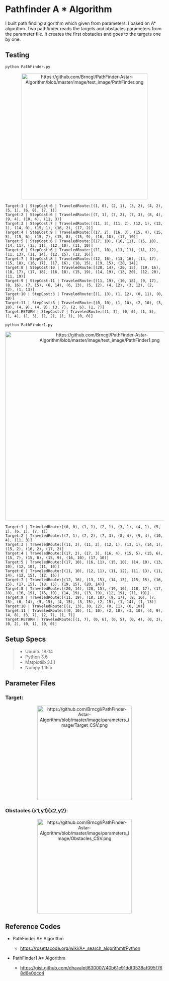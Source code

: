 # Pathfinder A * Algorithm

I built path finding  algorithm which given from parameters. I based on A* algorithm. Two pathfinder reads the targets and obstacles parameters from the parameter file. It creates the first obstacles and goes to the targets one by one.

## Testing
``` python PathFinder.py ```
<p align="center">
  <img src="https://github.com/Brncgl/PathFinder-Astar-Algorithm/blob/master/image/test_image/PathFinder.png" alt="https://github.com/Brncgl/PathFinder-Astar-Algorithm/blob/master/image/test_image/PathFinder.png" width="400" />
</p>

```
Target:1 | StepCost:6 | TraveledRoute:[(1, 0), (2, 1), (3, 2), (4, 2), (5, 1), (6, 0), (7, 1)]
Target:2 | StepCost:6 | TraveledRoute:[(7, 1), (7, 2), (7, 3), (8, 4), (9, 4), (10, 4), (11, 3)]
Target:3 | StepCost:7 | TraveledRoute:[(11, 3), (11, 2), (12, 1), (13, 1), (14, 0), (15, 1), (16, 2), (17, 2)]
Target:4 | StepCost:9 | TraveledRoute:[(17, 2), (16, 3), (15, 4), (15, 5), (15, 6), (15, 7), (15, 8), (15, 9), (16, 10), (17, 10)]
Target:5 | StepCost:6 | TraveledRoute:[(17, 10), (16, 11), (15, 10), (14, 11), (13, 11), (12, 10), (11, 10)]
Target:6 | StepCost:6 | TraveledRoute:[(11, 10), (11, 11), (11, 12), (11, 13), (11, 14), (12, 15), (12, 16)]
Target:7 | StepCost:8 | TraveledRoute:[(12, 16), (13, 16), (14, 17), (15, 18), (16, 17), (17, 16), (18, 15), (19, 15), (20, 14)]
Target:8 | StepCost:10 | TraveledRoute:[(20, 14), (20, 15), (19, 16), (18, 17), (17, 18), (16, 18), (15, 19), (14, 19), (13, 20), (12, 20), (11, 19)]
Target:9 | StepCost:11 | TraveledRoute:[(11, 19), (10, 18), (9, 17), (8, 16), (7, 15), (6, 14), (6, 13), (5, 12), (4, 12), (3, 12), (2, 12), (1, 13)]
Target:10 | StepCost:3 | TraveledRoute:[(1, 13), (1, 12), (0, 11), (0, 10)]
Target:11 | StepCost:8 | TraveledRoute:[(0, 10), (1, 10), (2, 10), (3, 10), (4, 9), (4, 8), (3, 7), (2, 6), (1, 7)]
Target:RETURN | StepCost:7 | TraveledRoute:[(1, 7), (0, 6), (1, 5), (1, 4), (1, 3), (1, 2), (1, 1), (0, 0)]
```

``` python PathFinder1.py ```
<p align="center">
  <img src="https://github.com/Brncgl/PathFinder-Astar-Algorithm/blob/master/image/test_image/PathFinder1.png" alt="https://github.com/Brncgl/PathFinder-Astar-Algorithm/blob/master/image/test_image/PathFinder1.png" width="600" />
</p>

```
Target:1 | TraveledRoute:[(0, 0), (1, 1), (2, 1), (3, 1), (4, 1), (5, 1), (6, 1), (7, 1)]
Target:2 | TraveledRoute:[(7, 1), (7, 2), (7, 3), (8, 4), (9, 4), (10, 4), (11, 3)]
Target:3 | TraveledRoute:[(11, 3), (11, 2), (12, 1), (13, 1), (14, 1), (15, 2), (16, 2), (17, 2)]
Target:4 | TraveledRoute:[(17, 2), (17, 3), (16, 4), (15, 5), (15, 6), (15, 7), (15, 8), (15, 9), (16, 10), (17, 10)]
Target:5 | TraveledRoute:[(17, 10), (16, 11), (15, 10), (14, 10), (13, 10), (12, 10), (11, 10)]
Target:6 | TraveledRoute:[(11, 10), (12, 11), (11, 12), (11, 13), (11, 14), (12, 15), (12, 16)]
Target:7 | TraveledRoute:[(12, 16), (13, 15), (14, 15), (15, 15), (16, 15), (17, 15), (18, 15), (19, 15), (20, 14)]
Target:8 | TraveledRoute:[(20, 14), (20, 15), (19, 16), (18, 17), (17, 18), (16, 19), (15, 19), (14, 19), (13, 19), (12, 19), (11, 19)]
Target:9 | TraveledRoute:[(11, 19), (10, 18), (9, 17), (8, 16), (7, 15), (6, 14), (5, 15), (4, 15), (3, 15), (2, 15), (1, 14), (1, 13)]
Target:10 | TraveledRoute:[(1, 13), (0, 12), (0, 11), (0, 10)]
Target:11 | TraveledRoute:[(0, 10), (1, 10), (2, 10), (3, 10), (4, 9), (4, 8), (3, 7), (2, 7), (1, 7)]
Target:RETURN | TraveledRoute:[(1, 7), (0, 6), (0, 5), (0, 4), (0, 3), (0, 2), (0, 1), (0, 0)]
```
## Setup Specs
> * Ubuntu 18.04
> * Python 3.6
> * Matplotlib 3.1.1
> * Numpy 1.16.5

## Parameter Files
### Target:
<p align="center">
  <img src="https://github.com/Brncgl/PathFinder-Astar-Algorithm/blob/master/image/parameters_image/Target_CSV.png" alt="https://github.com/Brncgl/PathFinder-Astar-Algorithm/blob/master/image/parameters_image/Target_CSV.png" width="300" />
</p>

### Obstacles (x1,y1)(x2,y2):
<p align="center">
  <img src="https://github.com/Brncgl/PathFinder-Astar-Algorithm/blob/master/image/parameters_image/Obstacles_CSV.png" alt="https://github.com/Brncgl/PathFinder-Astar-Algorithm/blob/master/image/parameters_image/Obstacles_CSV.png" width="300" />
</p>

## Reference Codes
- PathFinder A* Algorithm
  - https://rosettacode.org/wiki/A*_search_algorithm#Python

- PathFinder1 A* Algorithm
  - https://gist.github.com/dhavalptl630007/40b61e91ddf3538af095f768d6e0dcc4
